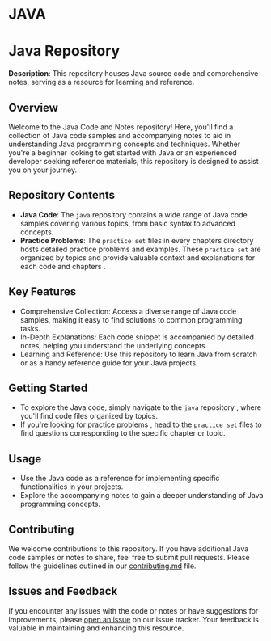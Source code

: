  # JAVA 

# Java Repository

**Description**: This repository houses Java source code and comprehensive notes, serving as a resource for learning and reference.

## Overview

Welcome to the Java Code and Notes repository! Here, you'll find a collection of Java code samples and accompanying notes to aid in understanding Java programming concepts and techniques. Whether you're a beginner looking to get started with Java or an experienced developer seeking reference materials, this repository is designed to assist you on your journey.

## Repository Contents

- **Java Code**: The `java` repository contains a wide range of Java code samples covering various topics, from basic syntax to advanced concepts.
- **Practice Problems**: The `practice set` files in every chapters directory hosts detailed practice problems and examples. These `practice set` are organized by topics and provide valuable context and explanations for each code and chapters .

## Key Features

- Comprehensive Collection: Access a diverse range of Java code samples, making it easy to find solutions to common programming tasks.
- In-Depth Explanations: Each code snippet is accompanied by detailed notes, helping you understand the underlying concepts.
- Learning and Reference: Use this repository to learn Java from scratch or as a handy reference guide for your Java projects.

## Getting Started

- To explore the Java code, simply navigate to the `java` repository , where you'll find code files organized by topics.
- If you're looking for practice problems , head to the `practice set` files to find questions corresponding to the specific chapter or topic. 

## Usage

- Use the Java code as a reference for implementing specific functionalities in your projects.
- Explore the accompanying notes to gain a deeper understanding of Java programming concepts.

## Contributing

We welcome contributions to this repository. If you have additional Java code samples or notes to share, feel free to submit pull requests. Please follow the guidelines outlined in our [contributing.md](https://github.com/diveshpatil9104/JAVA/blob/master/contributing.md) file.

## Issues and Feedback

If you encounter any issues with the code or notes or have suggestions for improvements, please [open an issue](https://github.com/diveshpatil9104/JAVA/issues) on our issue tracker. Your feedback is valuable in maintaining and enhancing this resource.
